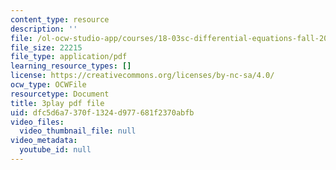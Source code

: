 ```yaml
---
content_type: resource
description: ''
file: /ol-ocw-studio-app/courses/18-03sc-differential-equations-fall-2011/dfc5d6a7370f1324d977681f2370abfb_XbiEUwVQqVM.pdf
file_size: 22215
file_type: application/pdf
learning_resource_types: []
license: https://creativecommons.org/licenses/by-nc-sa/4.0/
ocw_type: OCWFile
resourcetype: Document
title: 3play pdf file
uid: dfc5d6a7-370f-1324-d977-681f2370abfb
video_files:
  video_thumbnail_file: null
video_metadata:
  youtube_id: null
---
```

